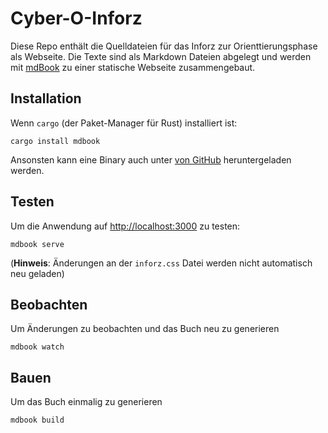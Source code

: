 # Cyber-O-Inforz

Diese Repo enthält die Quelldateien für das Inforz zur Orienttierungsphase als
Webseite. Die Texte sind als Markdown Dateien abgelegt und werden mit [mdBook]
zu einer statische Webseite zusammengebaut.

## Installation

Wenn `cargo` (der Paket-Manager für Rust) installiert ist:

```
cargo install mdbook
```

Ansonsten kann eine Binary auch unter [von GitHub][mdBook/releases]
heruntergeladen werden.

## Testen

Um die Anwendung auf <http://localhost:3000> zu testen:

```
mdbook serve
```

(**Hinweis**: Änderungen an der `inforz.css` Datei werden nicht automatisch neu
geladen)

## Beobachten

Um Änderungen zu beobachten und das Buch neu zu generieren

```
mdbook watch
```

## Bauen

Um das Buch einmalig zu generieren

```
mdbook build
```

[mdBook/releases]: https://github.com/rust-lang/mdBook/releases
[mdBook]: https://rust-lang.github.io/mdBook
